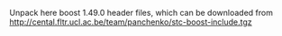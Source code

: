 Unpack here boost 1.49.0 header files, which can be downloaded from http://cental.fltr.ucl.ac.be/team/panchenko/stc-boost-include.tgz
